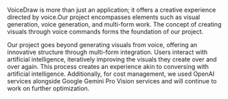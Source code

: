 VoiceDraw is more than just an application; it offers a creative experience directed by voice.Our project encompasses elements such as visual generation, voice generation, 
and multi-form work. The concept of creating visuals through voice commands forms the foundation of our project.

Our project goes beyond generating visuals from voice, offering an innovative structure through multi-form integration. Users interact with artificial intelligence, 
iteratively improving the visuals they create over and over again. This process creates an experience akin to conversing with artificial intelligence. Additionally, 
for cost management, we used OpenAI services alongside Google Gemini Pro Vision services and will continue to work on further optimization.
